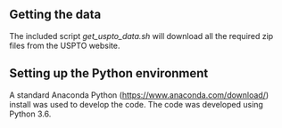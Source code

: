 ## Getting the data
The included script _get\_uspto\_data.sh_ will download all the required zip files from the USPTO website.


## Setting up the Python environment
A standard Anaconda Python (https://www.anaconda.com/download/) install was used to develop the code.
The code was developed using Python 3.6.



